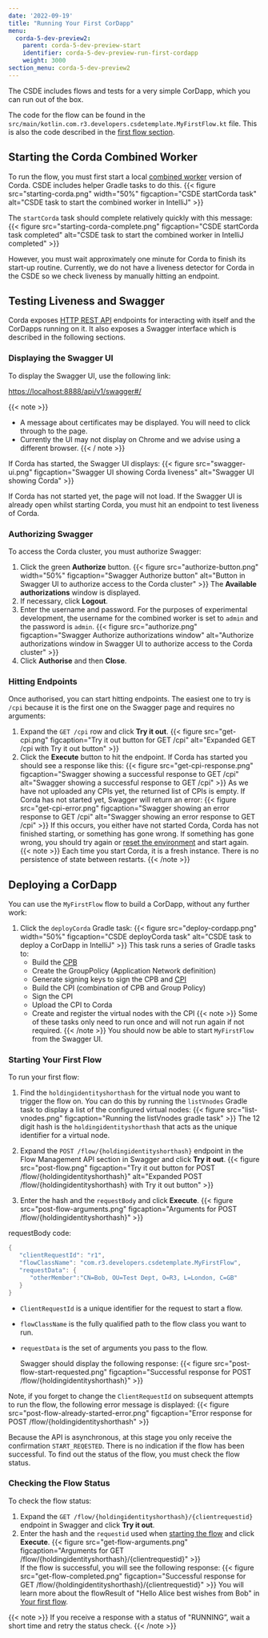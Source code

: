 ```yaml
---
date: '2022-09-19'
title: "Running Your First CorDapp"
menu:
  corda-5-dev-preview2:
    parent: corda-5-dev-preview-start
    identifier: corda-5-dev-preview-run-first-cordapp
    weight: 3000
section_menu: corda-5-dev-preview2
---
```

The CSDE includes flows and tests for a very simple CorDapp, which you can run out of the box.

The code for the flow can be found in the `src/main/kotlin.com.r3.developers.csdetemplate.MyFirstFlow.kt` file. This is also the code described in the [first flow section](../first-flow/first-flow.html).

## Starting the Corda Combined Worker

To run the flow, you must first start a local [combined worker](../../introduction/corda4-differences.html#combined-worker) version of Corda. CSDE includes helper Gradle tasks to do this.
{{< figure src="starting-corda.png" width="50%" figcaption="CSDE startCorda task" alt="CSDE task to start the combined worker in IntelliJ" >}}

The `startCorda` task should complete relatively quickly with this message:
{{< figure src="starting-corda-complete.png" figcaption="CSDE startCorda task completed" alt="CSDE task to start the combined worker in IntelliJ completed" >}}

However, you must wait approximately one minute for Corda to finish its start-up routine.
Currently, we do not have a liveness detector for Corda in the CSDE so we check liveness by manually hitting an endpoint.

## Testing Liveness and Swagger

Corda exposes [HTTP REST API](../../developing/rest-api/rest-api.html) endpoints for interacting with itself and the CorDapps running on it. It also exposes a Swagger interface which is described in the following sections.

### Displaying the Swagger UI
To display the Swagger UI, use the following link:

[https://localhost:8888/api/v1/swagger#/](https://localhost:8888/api/v1/swagger#/)

{{< note >}}
* A message about certificates may be displayed. You will need to click through to the page.
* Currently the UI may not display on Chrome and we advise using a different browser.
{{< / note >}}

If Corda has started, the Swagger UI displays:
{{< figure src="swagger-ui.png" figcaption="Swagger UI showing Corda liveness" alt="Swagger UI showing Corda" >}}

If Corda has not started yet, the page will not load.
If the Swagger UI is already open whilst starting Corda, you must hit an endpoint to test liveness of Corda.

### Authorizing Swagger

 To access the Corda cluster, you must authorize Swagger:
 1. Click the green **Authorize** button.
{{< figure src="authorize-button.png"  width="50%" figcaption="Swagger Authorize button" alt="Button in Swagger UI to authorize access to the Corda cluster" >}}
   The **Available authorizations** window is displayed.
2. If necessary, click **Logout**.
3. Enter the username and password. For the purposes of experimental development, the username for the combined worker is set to  `admin` and the password is `admin`.
{{< figure src="authorize.png" figcaption="Swagger Authorize authorizations window" alt="Authorize authorizations window in Swagger UI to authorize access to the Corda cluster" >}}
4. Click **Authorise** and then **Close**.

### Hitting Endpoints

Once authorised, you can start hitting endpoints. The easiest one to try is `/cpi` because it is the first one on the Swagger page and requires no arguments:
1. Expand the `GET /cpi` row and click **Try it out**.
{{< figure src="get-cpi.png" figcaption="Try it out button for GET /cpi" alt="Expanded GET /cpi with Try it out button" >}}
2. Click the **Execute** button to hit the endpoint.
   If Corda has started you should see a response like this:
   {{< figure src="get-cpi-response.png" figcaption="Swagger showing a successful response to GET /cpi" alt="Swagger showing a successful response to GET /cpi" >}}
   As we have not uploaded any CPIs yet, the returned list of CPIs is empty.
   If Corda has not started yet, Swagger will return an error:
   {{< figure src="get-cpi-error.png" figcaption="Swagger showing an error response to GET /cpi" alt="Swagger showing an error response to GET /cpi" >}}
   If this occurs, you either have not started Corda, Corda has not finished starting, or something has gone wrong. If something has gone wrong, you should try again or [reset the environment](../reset-csde.html) and start again.
   {{< note >}}
   Each time you start Corda, it is a fresh instance. There is no persistence of state between restarts.
   {{< /note >}}

## Deploying a CorDapp

You can use the `MyFirstFlow` flow to build a CorDapp, without any further work:
1. Click the `deployCorda` Gradle task:
{{< figure src="deploy-cordapp.png" width="50%" figcaption="CSDE deployCorda task" alt="CSDE task to deploy a CorDapp in IntelliJ" >}}
   This task runs a series of Gradle tasks to:
   * Build the [CPB](../../introduction/key-concepts.html#corda-package-bundles-cpbs)
   * Create the GroupPolicy (Application Network definition)
   * Generate signing keys to sign the CPB and [CPI](../../introduction/key-concepts.html#corda-package-installer-cpi)
   * Build the CPI (combination of CPB and Group Policy)
   * Sign the CPI
   * Upload the CPI to Corda
   * Create and register the virtual nodes with the CPI
   {{< note >}}
   Some of these tasks only need to run once and will not run again if not required.
   {{< /note >}}
    You should now be able to start `MyFirstFlow` from the Swagger UI.

### Starting Your First Flow

To run your first flow:
1. Find the `holdingidentityshorthash` for the virtual node you want to trigger the flow on. You can do this by running the `listVnodes` Gradle task to display a list of the configured virtual nodes:
   {{< figure src="list-vnodes.png" figcaption="Running the listVnodes gradle task" >}}
   The 12 digit hash is the `holdingidentityshorthash` that acts as the unique identifier for a virtual node.

2. Expand the `POST /flow/{holdingidentityshorthash}` endpoint in the Flow Management API section in Swagger and click **Try it out**.
{{< figure src="post-flow.png" figcaption="Try it out button for POST /flow/{holdingidentityshorthash}" alt="Expanded POST /flow/{holdingidentityshorthash} with Try it out button" >}}
3. Enter the hash and the `requestBody` and click **Execute**.
{{< figure src="post-flow-arguments.png" figcaption="Arguments for POST /flow/{holdingidentityshorthash}" >}}

requestBody code:
```kotlin
{
   "clientRequestId": "r1",
   "flowClassName": "com.r3.developers.csdetemplate.MyFirstFlow",
   "requestData": {
      "otherMember":"CN=Bob, OU=Test Dept, O=R3, L=London, C=GB"
   }
}
```
* `ClientRequestId` is a unique identifier for the request to start a flow.
* `flowClassName` is the fully qualified path to the flow class you want to run.
* `requestData` is the set of arguments you pass to the flow.

   Swagger should display the following response:
   {{< figure src="post-flow-start-requested.png" figcaption="Successful response for POST /flow/{holdingidentityshorthash}" >}}

Note, if you forget to change the `ClientRequestId` on subsequent attempts to run the flow, the following error message is displayed:
{{< figure src="post-flow-already-started-error.png" figcaption="Error response for POST /flow/{holdingidentityshorthash" >}}

Because the API is asynchronous, at this stage you only receive the confirmation `START_REQESTED`. There is no indication if the flow has been successful. To find out the status of the flow, you must check the flow status.

### Checking the Flow Status

To check the flow status:
1. Expand the `GET /flow/{holdingidentityshorthash}/{clientrequestid}` endpoint in Swagger and click **Try it out**.
2. Enter the hash and the `requestid` used when [starting the flow](#starting-your-first-flow) and click **Execute**.
{{< figure src="get-flow-arguments.png" figcaption="Arguments for GET /flow/{holdingidentityshorthash}/{clientrequestid}" >}}  
   If the flow is successful, you will see the following response:
{{< figure src="get-flow-completed.png" figcaption="Successful response for GET /flow/{holdingidentityshorthash}/{clientrequestid}" >}}
   You will learn more about the flowResult of "Hello Alice best wishes from Bob" in [Your first flow](../first-flow/first-flow.html).

{{< note >}}
If you receive a response with a status of "RUNNING”, wait a short time and retry the status check.
{{< /note >}}
